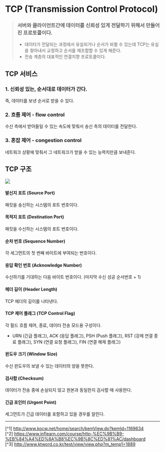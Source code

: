 # TCP (Transmission Control Protocol)
> ### 서버와 클라이언트간에 데이터를 신뢰성 있게 전달하기 위해서 만들어진 프로토콜이다.
> - 데이터가 전달되는 과정에서 유실되거나 순서가 바뀔 수 있는데 TCP는 유실을 찾아내서 교정하고 순서를 재조합할 수 있게 해준다.
> - 전송 계층의 대표적인 연결지향 프로토콜이다.

## TCP 서비스
### 1. 신뢰성 있는, 순서대로 데이터가 간다.
즉, 데이터를 보낸 순서로 받을 수 있다.

### 2. 흐름 제어 - flow control
수신 측에서 받아들일 수 있는 속도에 맞춰서 송신 측의 데이터를 전달한다.

### 3. 혼잡 제어 - congestion control
네트워크 상황에 맞춰서 그 네트워크가 받을 수 있는 능력치만큼 보내준다.

## TCP 구조
![](http://www.ktword.co.kr/img_data/1889_1.JPG)

#### 발신지 포트 (Source Port)
패킷을 송신하는 시스템의 포트 번호이다.

#### 목적지 포트 (Destination Port)
패킷을 수신하는 시스템의 포트 번호이다.

#### 순차 번호 (Sequence Number)
각 세그먼트의 첫 번째 바이트에 부여되는 번호이다.

#### 응답 확인 번호 (Acknowledge Number)
수신하기를 기대하는 다음 바이트 번호이다. (마지막 수신 성공 순서번호 + 1)

#### 헤더 길이 (Header Length)
TCP 헤더의 길이를 나타낸다.

#### TCP 제어 플래그 (TCP Control Flag)
각 필드 흐름 제어, 종료, 데이터 전송 모드용 구성이다.
- URN (긴급 플래그), ACK (응답 플래그), PSH (Push 플래그), RST (강제 연결 종료 플래그), SYN (연결 요청 플래그), FIN (연결 해제 플래그)

#### 윈도우 크기 (Window Size)
수신 윈도우의 보낼 수 있는 데이터의 양을 뜻한다.

#### 검사합 (Checksum)
데이터가 전송 중에 손실되지 않고 원본과 동일한지 검사할 때 사용한다.

#### 긴급 포인터 (Urgent Point)
세그먼트가 긴급 데이터를 포함하고 있을 경우를 알린다.

---

[^1] http://www.kocw.net/home/search/kemView.do?kemId=1169634<br>
[^2] https://www.inflearn.com/course/http-%EC%9B%B9-%EB%84%A4%ED%8A%B8%EC%9B%8C%ED%81%AC/dashboard<br>
[^3] http://www.ktword.co.kr/test/view/view.php?m_temp1=1889
